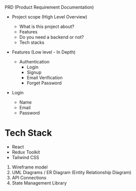 <!-- Requirements -->

PRD (Product Requirement Documentation)

- Project scope (High Level Overview)
    - What is this project about?
    - Features
    - Do you need a backend or not?
    - Tech stacks

- Features (Low level - In Depth)
    - Authentication
        - Login
        - Signup
        - Email Verification
        - Forget Password

- Login
    - Name
    - Email
    - Password

# Tech Stack
- React
- Redux Toolkit
- Tailwind CSS


<!-- Todo's -->
1. Wireframe model 
2. UML Diagrams / ER Diagram (Entity Relationship Diagram)
3. API Connections
4. State Management Library

